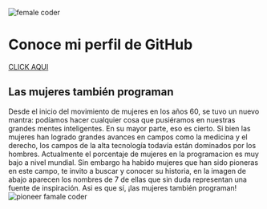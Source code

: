 ![female coder](https://wegate.eu/sites/default/files/shutterstock_606184016.jpg)
# Conoce mi perfil de GitHub
[CLICK AQUI](https://github.com/verohesa)

## Las mujeres también programan
Desde el inicio del movimiento de mujeres en los años 60, se tuvo un nuevo mantra: podíamos hacer cualquier cosa que pusiéramos en nuestras grandes mentes inteligentes. En su mayor parte, eso es cierto. Si bien las mujeres han logrado grandes avances en campos como la medicina y el derecho, los campos de la alta tecnología todavía están dominados por los hombres. Actualmente el porcentaje de mujeres en la programacion es muy bajo a nivel mundial. Sin embargo ha habido mujeres que han sido pioneras en este campo, te invito a buscar y conocer su historia, en la imagen de abajo aparecen los nombres de 7 de ellas que sin duda representan una fuente de inspiración. Asi es que sí, ¡las mujeres también programan!
![pioneer famale coder](https://images.ctfassets.net/yr4qj72ki4ky/legacyBlogPost13Image0/e47bfebfe6e6d8fd97f364ae0ecedca6/image-asset.jpeg)
